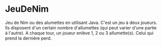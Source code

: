 # JeuDeNim

Jeu de Nim ou des alumettes en utilisant Java. 
C'est un jeu à deux joueurs. Ils disposent d'un certain nombre d'allumettes (qui peut varier d'une partie à l'autre). 
A chaque tour, un joueur enlève 1, 2 ou 3 allumette(s). 
Celui qui prend la dernière perd.

